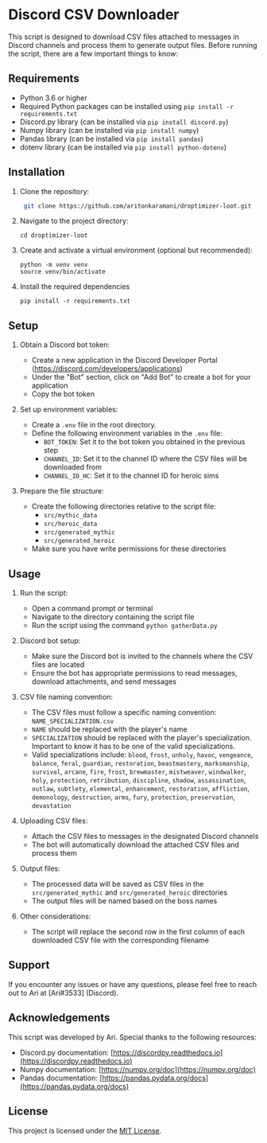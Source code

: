 # Discord CSV Downloader

This script is designed to download CSV files attached to messages in Discord channels and process them to generate output files. Before running the script, there are a few important things to know:

## Requirements

- Python 3.6 or higher
- Required Python packages can be installed using `pip install -r requirements.txt`
- Discord.py library (can be installed via `pip install discord.py`)
- Numpy library (can be installed via `pip install numpy`)
- Pandas library (can be installed via `pip install pandas`)
- dotenv library (can be installed via `pip install python-dotenv`)

## Installation

1. Clone the repository:

   ```bash
    git clone https://github.com/aritonkaramani/droptimizer-loot.git
   ```

2. Navigate to the project directory:
    ```
    cd droptimizer-loot
    ```

3. Create and activate a virtual environment (optional but recommended):
    ```
    python -m venv venv
    source venv/bin/activate
    ```
4. Install the required dependencies
    ```
    pip install -r requirements.txt
    ```

## Setup

1. Obtain a Discord bot token:
   - Create a new application in the Discord Developer Portal (https://discord.com/developers/applications)
   - Under the "Bot" section, click on "Add Bot" to create a bot for your application
   - Copy the bot token

2. Set up environment variables:
   - Create a `.env` file in the root directory.
   - Define the following environment variables in the `.env` file:
     - `BOT_TOKEN`: Set it to the bot token you obtained in the previous step
     - `CHANNEL_ID`: Set it to the channel ID where the CSV files will be downloaded from
     - `CHANNEL_ID_HC`: Set it to the channel ID for heroic sims

3. Prepare the file structure:
   - Create the following directories relative to the script file:
     - `src/mythic_data`
     - `src/heroic_data`
     - `src/generated_mythic`
     - `src/generated_heroic`
   - Make sure you have write permissions for these directories

## Usage

1. Run the script:
   - Open a command prompt or terminal
   - Navigate to the directory containing the script file
   - Run the script using the command `python gatherData.py`

2. Discord bot setup:
   - Make sure the Discord bot is invited to the channels where the CSV files are located
   - Ensure the bot has appropriate permissions to read messages, download attachments, and send messages

3. CSV file naming convention:
   - The CSV files must follow a specific naming convention: `NAME_SPECIALIZATION.csv`
   - `NAME` should be replaced with the player's name
   - `SPECIALIZATION` should be replaced with the player's specialization. Important to know it has to be one of the valid specializations.
   - Valid specializations include: `blood`, `frost`, `unholy`, `havoc`, `vengeance`, `balance`, `feral`, `guardian`, `restoration`, `beastmastery`, `marksmanship`, `survival`, `arcane`, `fire`, `frost`, `brewmaster`, `mistweaver`, `windwalker`, `holy`, `protection`, `retribution`, `discipline`, `shadow`, `assassination`, `outlaw`, `subtlety`, `elemental`, `enhancement`, `restoration`, `affliction`, `demonology`, `destruction`, `arms`, `fury`, `protection`, `preservation`, `devastation`

4. Uploading CSV files:
   - Attach the CSV files to messages in the designated Discord channels
   - The bot will automatically download the attached CSV files and process them

5. Output files:
   - The processed data will be saved as CSV files in the `src/generated_mythic` and `src/generated_heroic` directories
   - The output files will be named based on the boss names

6. Other considerations:
   - The script will replace the second row in the first column of each downloaded CSV file with the corresponding filename

## Support

If you encounter any issues or have any questions, please feel free to reach out to Ari at [Ari#3533] (Discord).

## Acknowledgements

This script was developed by Ari. Special thanks to the following resources:

- Discord.py documentation: [https://discordpy.readthedocs.io](https://discordpy.readthedocs.io)
- Numpy documentation: [https://numpy.org/doc](https://numpy.org/doc)
- Pandas documentation: [https://pandas.pydata.org/docs](https://pandas.pydata.org/docs)

## License

This project is licensed under the [MIT License](LICENSE).
